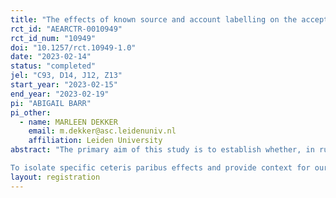 ```yaml
---
title: "The effects of known source and account labelling on the acceptability of saving by wives in Zambia"
rct_id: "AEARCTR-0010949"
rct_id_num: "10949"
doi: "10.1257/rct.10949-1.0"
date: "2023-02-14"
status: "completed"
jel: "C93, D14, J12, Z13"
start_year: "2023-02-15"
end_year: "2023-02-19"
pi: "ABIGAIL BARR"
pi_other:
  - name: MARLEEN DEKKER
    email: m.dekker@asc.leidenuniv.nl
    affiliation: Leiden University
abstract: "The primary aim of this study is to establish whether, in rural Zambia, a wife saving in secret from her husband is more socially acceptable and less likely to be viewed as justifiable grounds for her being beaten by her husband if (1) the source of the money being saved is known to be her business and (2) the money is being saved into an account that is explicitly linked to her business. To investigate these issues, we will conduct a survey experiment involving 180 participants, 90 females, 90 males, who are members of savings groups in Luapula Province, Zambia.
To isolate specific ceteris paribus effects and provide context for our findings, we will also investigate the social acceptability of husbands saving in secret from their wives under the same set of scenarios and both wives and husbands saving and telling their spouses about the savings under the same set of scenarios.  "
layout: registration
---
```


